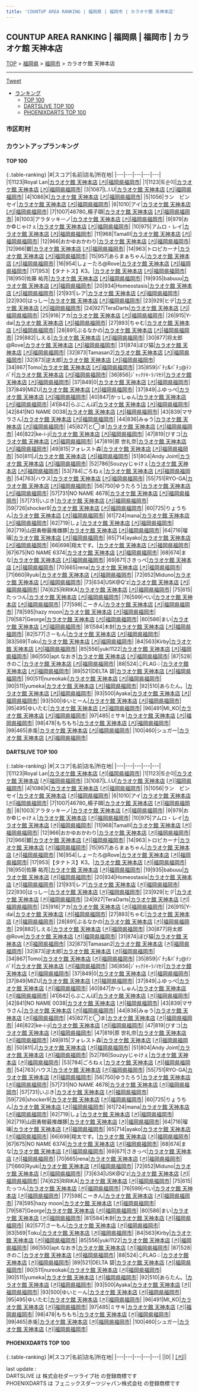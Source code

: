 ```yaml
---
title: 'COUNTUP AREA RANKING | 福岡県 | 福岡市 | カラオケ館 天神本店'
---
```

## COUNTUP AREA RANKING | 福岡県 | 福岡市 | カラオケ館 天神本店

[TOP](/darts/rank/) > [福岡県](/darts/rank/福岡県/) > [福岡市](/darts/rank/福岡県/福岡市/) > カラオケ館 天神本店

___

<a href="https://twitter.com/share?ref_src=twsrc%5Etfw" data-text="COUNTUP AREA RANKING | 福岡県福岡市カラオケ館 天神本店" class="twitter-share-button" data-hashtags="DARTSLIVE,PHOENIXDARTS,darts,ダーツ" data-show-count="false">Tweet</a>

* [ランキング](#カウントアップランキング)
    * [TOP 100](#top-100)
    * [DARTSLIVE TOP 100](#dartslive-top-100)
    * [PHOENIXDARTS TOP 100](#phoenixdarts-top-100)

### 市区町村

<ul>

</ul>

### カウントアップランキング

#### TOP 100



{:.table-ranking}
|#|スコア|名前|店名|所在地|
|---|---|---|---|---|
|1|1123|<span class="rank-name-dl">Royal Lan</span>|<a href="/darts/rank/shops/55da741efc9f103528032249b44395af.html">カラオケ館 天神本店</a> <a href="https://search.dartslive.com/jp/shop/55da741efc9f103528032249b44395af">[↗]</a>|<a href="/darts/rank/福岡県/福岡市">福岡県福岡市</a>|
|1|1123|<span class="rank-name-dl">토순이</span>|<a href="/darts/rank/shops/55da741efc9f103528032249b44395af.html">カラオケ館 天神本店</a> <a href="https://search.dartslive.com/jp/shop/55da741efc9f103528032249b44395af">[↗]</a>|<a href="/darts/rank/福岡県/福岡市">福岡県福岡市</a>|
|3|1087|<span class="rank-name-dl">L.I.U</span>|<a href="/darts/rank/shops/55da741efc9f103528032249b44395af.html">カラオケ館 天神本店</a> <a href="https://search.dartslive.com/jp/shop/55da741efc9f103528032249b44395af">[↗]</a>|<a href="/darts/rank/福岡県/福岡市">福岡県福岡市</a>|
|4|1086|<span class="rank-name-dl">K</span>|<a href="/darts/rank/shops/55da741efc9f103528032249b44395af.html">カラオケ館 天神本店</a> <a href="https://search.dartslive.com/jp/shop/55da741efc9f103528032249b44395af">[↗]</a>|<a href="/darts/rank/福岡県/福岡市">福岡県福岡市</a>|
|5|1056|<span class="rank-name-dl">ラン　ピンセイ</span>|<a href="/darts/rank/shops/55da741efc9f103528032249b44395af.html">カラオケ館 天神本店</a> <a href="https://search.dartslive.com/jp/shop/55da741efc9f103528032249b44395af">[↗]</a>|<a href="/darts/rank/福岡県/福岡市">福岡県福岡市</a>|
|6|1010|<span class="rank-name-dl">アイ</span>|<a href="/darts/rank/shops/55da741efc9f103528032249b44395af.html">カラオケ館 天神本店</a> <a href="https://search.dartslive.com/jp/shop/55da741efc9f103528032249b44395af">[↗]</a>|<a href="/darts/rank/福岡県/福岡市">福岡県福岡市</a>|
|7|1007|<span class="rank-name-dl">46780_楊子頤</span>|<a href="/darts/rank/shops/55da741efc9f103528032249b44395af.html">カラオケ館 天神本店</a> <a href="https://search.dartslive.com/jp/shop/55da741efc9f103528032249b44395af">[↗]</a>|<a href="/darts/rank/福岡県/福岡市">福岡県福岡市</a>|
|8|1003|<span class="rank-name-dl">アラタッキーノ</span>|<a href="/darts/rank/shops/55da741efc9f103528032249b44395af.html">カラオケ館 天神本店</a> <a href="https://search.dartslive.com/jp/shop/55da741efc9f103528032249b44395af">[↗]</a>|<a href="/darts/rank/福岡県/福岡市">福岡県福岡市</a>|
|9|979|<span class="rank-name-dl">おか©︎じゃけぇ</span>|<a href="/darts/rank/shops/55da741efc9f103528032249b44395af.html">カラオケ館 天神本店</a> <a href="https://search.dartslive.com/jp/shop/55da741efc9f103528032249b44395af">[↗]</a>|<a href="/darts/rank/福岡県/福岡市">福岡県福岡市</a>|
|10|975|<span class="rank-name-dl">アムロ・レイ</span>|<a href="/darts/rank/shops/55da741efc9f103528032249b44395af.html">カラオケ館 天神本店</a> <a href="https://search.dartslive.com/jp/shop/55da741efc9f103528032249b44395af">[↗]</a>|<a href="/darts/rank/福岡県/福岡市">福岡県福岡市</a>|
|11|968|<span class="rank-name-dl">TamaⅢ</span>|<a href="/darts/rank/shops/55da741efc9f103528032249b44395af.html">カラオケ館 天神本店</a> <a href="https://search.dartslive.com/jp/shop/55da741efc9f103528032249b44395af">[↗]</a>|<a href="/darts/rank/福岡県/福岡市">福岡県福岡市</a>|
|12|966|<span class="rank-name-dl">おかゆおかわり</span>|<a href="/darts/rank/shops/55da741efc9f103528032249b44395af.html">カラオケ館 天神本店</a> <a href="https://search.dartslive.com/jp/shop/55da741efc9f103528032249b44395af">[↗]</a>|<a href="/darts/rank/福岡県/福岡市">福岡県福岡市</a>|
|12|966|<span class="rank-name-dl">鋸</span>|<a href="/darts/rank/shops/55da741efc9f103528032249b44395af.html">カラオケ館 天神本店</a> <a href="https://search.dartslive.com/jp/shop/55da741efc9f103528032249b44395af">[↗]</a>|<a href="/darts/rank/福岡県/福岡市">福岡県福岡市</a>|
|14|963|<span class="rank-name-dl">トロピカーナ</span>|<a href="/darts/rank/shops/55da741efc9f103528032249b44395af.html">カラオケ館 天神本店</a> <a href="https://search.dartslive.com/jp/shop/55da741efc9f103528032249b44395af">[↗]</a>|<a href="/darts/rank/福岡県/福岡市">福岡県福岡市</a>|
|15|957|<span class="rank-name-dl">あらまぁちゃん</span>|<a href="/darts/rank/shops/55da741efc9f103528032249b44395af.html">カラオケ館 天神本店</a> <a href="https://search.dartslive.com/jp/shop/55da741efc9f103528032249b44395af">[↗]</a>|<a href="/darts/rank/福岡県/福岡市">福岡県福岡市</a>|
|16|954|<span class="rank-name-dl">しょーたろ@Rove</span>|<a href="/darts/rank/shops/55da741efc9f103528032249b44395af.html">カラオケ館 天神本店</a> <a href="https://search.dartslive.com/jp/shop/55da741efc9f103528032249b44395af">[↗]</a>|<a href="/darts/rank/福岡県/福岡市">福岡県福岡市</a>|
|17|953|<span class="rank-name-dl">【タナトス】K3。</span>|<a href="/darts/rank/shops/55da741efc9f103528032249b44395af.html">カラオケ館 天神本店</a> <a href="https://search.dartslive.com/jp/shop/55da741efc9f103528032249b44395af">[↗]</a>|<a href="/darts/rank/福岡県/福岡市">福岡県福岡市</a>|
|18|950|<span class="rank-name-dl">佐藤 祐亮</span>|<a href="/darts/rank/shops/55da741efc9f103528032249b44395af.html">カラオケ館 天神本店</a> <a href="https://search.dartslive.com/jp/shop/55da741efc9f103528032249b44395af">[↗]</a>|<a href="/darts/rank/福岡県/福岡市">福岡県福岡市</a>|
|19|935|<span class="rank-name-dl">babuuu</span>|<a href="/darts/rank/shops/55da741efc9f103528032249b44395af.html">カラオケ館 天神本店</a> <a href="https://search.dartslive.com/jp/shop/55da741efc9f103528032249b44395af">[↗]</a>|<a href="/darts/rank/福岡県/福岡市">福岡県福岡市</a>|
|20|934|<span class="rank-name-dl">Homeostasis</span>|<a href="/darts/rank/shops/55da741efc9f103528032249b44395af.html">カラオケ館 天神本店</a> <a href="https://search.dartslive.com/jp/shop/55da741efc9f103528032249b44395af">[↗]</a>|<a href="/darts/rank/福岡県/福岡市">福岡県福岡市</a>|
|21|931|<span class="rank-name-dl">レア</span>|<a href="/darts/rank/shops/55da741efc9f103528032249b44395af.html">カラオケ館 天神本店</a> <a href="https://search.dartslive.com/jp/shop/55da741efc9f103528032249b44395af">[↗]</a>|<a href="/darts/rank/福岡県/福岡市">福岡県福岡市</a>|
|22|930|<span class="rank-name-dl">はっしー</span>|<a href="/darts/rank/shops/55da741efc9f103528032249b44395af.html">カラオケ館 天神本店</a> <a href="https://search.dartslive.com/jp/shop/55da741efc9f103528032249b44395af">[↗]</a>|<a href="/darts/rank/福岡県/福岡市">福岡県福岡市</a>|
|23|929|<span class="rank-name-dl">ヒデ</span>|<a href="/darts/rank/shops/55da741efc9f103528032249b44395af.html">カラオケ館 天神本店</a> <a href="https://search.dartslive.com/jp/shop/55da741efc9f103528032249b44395af">[↗]</a>|<a href="/darts/rank/福岡県/福岡市">福岡県福岡市</a>|
|24|927|<span class="rank-name-dl">TeraDarts</span>|<a href="/darts/rank/shops/55da741efc9f103528032249b44395af.html">カラオケ館 天神本店</a> <a href="https://search.dartslive.com/jp/shop/55da741efc9f103528032249b44395af">[↗]</a>|<a href="/darts/rank/福岡県/福岡市">福岡県福岡市</a>|
|25|916|<span class="rank-name-dl">アカ</span>|<a href="/darts/rank/shops/55da741efc9f103528032249b44395af.html">カラオケ館 天神本店</a> <a href="https://search.dartslive.com/jp/shop/55da741efc9f103528032249b44395af">[↗]</a>|<a href="/darts/rank/福岡県/福岡市">福岡県福岡市</a>|
|26|915|<span class="rank-name-dl">Y-dai</span>|<a href="/darts/rank/shops/55da741efc9f103528032249b44395af.html">カラオケ館 天神本店</a> <a href="https://search.dartslive.com/jp/shop/55da741efc9f103528032249b44395af">[↗]</a>|<a href="/darts/rank/福岡県/福岡市">福岡県福岡市</a>|
|27|893|<span class="rank-name-dl">ちゃむ</span>|<a href="/darts/rank/shops/55da741efc9f103528032249b44395af.html">カラオケ館 天神本店</a> <a href="https://search.dartslive.com/jp/shop/55da741efc9f103528032249b44395af">[↗]</a>|<a href="/darts/rank/福岡県/福岡市">福岡県福岡市</a>|
|28|891|<span class="rank-name-dl">ぶるなかの</span>|<a href="/darts/rank/shops/55da741efc9f103528032249b44395af.html">カラオケ館 天神本店</a> <a href="https://search.dartslive.com/jp/shop/55da741efc9f103528032249b44395af">[↗]</a>|<a href="/darts/rank/福岡県/福岡市">福岡県福岡市</a>|
|29|882|<span class="rank-name-dl">しえる</span>|<a href="/darts/rank/shops/55da741efc9f103528032249b44395af.html">カラオケ館 天神本店</a> <a href="https://search.dartslive.com/jp/shop/55da741efc9f103528032249b44395af">[↗]</a>|<a href="/darts/rank/福岡県/福岡市">福岡県福岡市</a>|
|30|877|<span class="rank-name-dl">将太郎@Rove</span>|<a href="/darts/rank/shops/55da741efc9f103528032249b44395af.html">カラオケ館 天神本店</a> <a href="https://search.dartslive.com/jp/shop/55da741efc9f103528032249b44395af">[↗]</a>|<a href="/darts/rank/福岡県/福岡市">福岡県福岡市</a>|
|31|874|<span class="rank-name-dl">ぼび猫</span>|<a href="/darts/rank/shops/55da741efc9f103528032249b44395af.html">カラオケ館 天神本店</a> <a href="https://search.dartslive.com/jp/shop/55da741efc9f103528032249b44395af">[↗]</a>|<a href="/darts/rank/福岡県/福岡市">福岡県福岡市</a>|
|32|873|<span class="rank-name-dl">Tamasan2</span>|<a href="/darts/rank/shops/55da741efc9f103528032249b44395af.html">カラオケ館 天神本店</a> <a href="https://search.dartslive.com/jp/shop/55da741efc9f103528032249b44395af">[↗]</a>|<a href="/darts/rank/福岡県/福岡市">福岡県福岡市</a>|
|32|873|<span class="rank-name-dl">逆太郎</span>|<a href="/darts/rank/shops/55da741efc9f103528032249b44395af.html">カラオケ館 天神本店</a> <a href="https://search.dartslive.com/jp/shop/55da741efc9f103528032249b44395af">[↗]</a>|<a href="/darts/rank/福岡県/福岡市">福岡県福岡市</a>|
|34|867|<span class="rank-name-dl">Tomo</span>|<a href="/darts/rank/shops/55da741efc9f103528032249b44395af.html">カラオケ館 天神本店</a> <a href="https://search.dartslive.com/jp/shop/55da741efc9f103528032249b44395af">[↗]</a>|<a href="/darts/rank/福岡県/福岡市">福岡県福岡市</a>|
|35|859|<span class="rank-name-dl">ﾊﾟﾁｪ&amp;ﾊﾟﾁｭ@ﾃﾝﾊﾞﾁ</span>|<a href="/darts/rank/shops/55da741efc9f103528032249b44395af.html">カラオケ館 天神本店</a> <a href="https://search.dartslive.com/jp/shop/55da741efc9f103528032249b44395af">[↗]</a>|<a href="/darts/rank/福岡県/福岡市">福岡県福岡市</a>|
|36|856|<span class="rank-name-dl">ｼﾞｬｯｸﾃｷｰﾗﾉﾏｾﾃ</span>|<a href="/darts/rank/shops/55da741efc9f103528032249b44395af.html">カラオケ館 天神本店</a> <a href="https://search.dartslive.com/jp/shop/55da741efc9f103528032249b44395af">[↗]</a>|<a href="/darts/rank/福岡県/福岡市">福岡県福岡市</a>|
|37|849|<span class="rank-name-dl">0</span>|<a href="/darts/rank/shops/55da741efc9f103528032249b44395af.html">カラオケ館 天神本店</a> <a href="https://search.dartslive.com/jp/shop/55da741efc9f103528032249b44395af">[↗]</a>|<a href="/darts/rank/福岡県/福岡市">福岡県福岡市</a>|
|37|849|<span class="rank-name-dl">MIZU</span>|<a href="/darts/rank/shops/55da741efc9f103528032249b44395af.html">カラオケ館 天神本店</a> <a href="https://search.dartslive.com/jp/shop/55da741efc9f103528032249b44395af">[↗]</a>|<a href="/darts/rank/福岡県/福岡市">福岡県福岡市</a>|
|37|849|<span class="rank-name-dl">ふゆっぺ</span>|<a href="/darts/rank/shops/55da741efc9f103528032249b44395af.html">カラオケ館 天神本店</a> <a href="https://search.dartslive.com/jp/shop/55da741efc9f103528032249b44395af">[↗]</a>|<a href="/darts/rank/福岡県/福岡市">福岡県福岡市</a>|
|40|847|<span class="rank-name-dl">かっしゅん</span>|<a href="/darts/rank/shops/55da741efc9f103528032249b44395af.html">カラオケ館 天神本店</a> <a href="https://search.dartslive.com/jp/shop/55da741efc9f103528032249b44395af">[↗]</a>|<a href="/darts/rank/福岡県/福岡市">福岡県福岡市</a>|
|41|842|<span class="rank-name-dl">らぶこんぽ</span>|<a href="/darts/rank/shops/55da741efc9f103528032249b44395af.html">カラオケ館 天神本店</a> <a href="https://search.dartslive.com/jp/shop/55da741efc9f103528032249b44395af">[↗]</a>|<a href="/darts/rank/福岡県/福岡市">福岡県福岡市</a>|
|42|841|<span class="rank-name-dl">NO NAME 0038</span>|<a href="/darts/rank/shops/55da741efc9f103528032249b44395af.html">カラオケ館 天神本店</a> <a href="https://search.dartslive.com/jp/shop/55da741efc9f103528032249b44395af">[↗]</a>|<a href="/darts/rank/福岡県/福岡市">福岡県福岡市</a>|
|43|839|<span class="rank-name-dl">マサラさん</span>|<a href="/darts/rank/shops/55da741efc9f103528032249b44395af.html">カラオケ館 天神本店</a> <a href="https://search.dartslive.com/jp/shop/55da741efc9f103528032249b44395af">[↗]</a>|<a href="/darts/rank/福岡県/福岡市">福岡県福岡市</a>|
|44|836|<span class="rank-name-dl">みゅう</span>|<a href="/darts/rank/shops/55da741efc9f103528032249b44395af.html">カラオケ館 天神本店</a> <a href="https://search.dartslive.com/jp/shop/55da741efc9f103528032249b44395af">[↗]</a>|<a href="/darts/rank/福岡県/福岡市">福岡県福岡市</a>|
|45|827|<span class="rank-name-dl">と◯ま</span>|<a href="/darts/rank/shops/55da741efc9f103528032249b44395af.html">カラオケ館 天神本店</a> <a href="https://search.dartslive.com/jp/shop/55da741efc9f103528032249b44395af">[↗]</a>|<a href="/darts/rank/福岡県/福岡市">福岡県福岡市</a>|
|46|822|<span class="rank-name-dl">ke-i-ji</span>|<a href="/darts/rank/shops/55da741efc9f103528032249b44395af.html">カラオケ館 天神本店</a> <a href="https://search.dartslive.com/jp/shop/55da741efc9f103528032249b44395af">[↗]</a>|<a href="/darts/rank/福岡県/福岡市">福岡県福岡市</a>|
|47|819|<span class="rank-name-dl">びすコ</span>|<a href="/darts/rank/shops/55da741efc9f103528032249b44395af.html">カラオケ館 天神本店</a> <a href="https://search.dartslive.com/jp/shop/55da741efc9f103528032249b44395af">[↗]</a>|<a href="/darts/rank/福岡県/福岡市">福岡県福岡市</a>|
|47|819|<span class="rank-name-dl">原 世礼奈</span>|<a href="/darts/rank/shops/55da741efc9f103528032249b44395af.html">カラオケ館 天神本店</a> <a href="https://search.dartslive.com/jp/shop/55da741efc9f103528032249b44395af">[↗]</a>|<a href="/darts/rank/福岡県/福岡市">福岡県福岡市</a>|
|49|815|<span class="rank-name-dl">フォレスト森</span>|<a href="/darts/rank/shops/55da741efc9f103528032249b44395af.html">カラオケ館 天神本店</a> <a href="https://search.dartslive.com/jp/shop/55da741efc9f103528032249b44395af">[↗]</a>|<a href="/darts/rank/福岡県/福岡市">福岡県福岡市</a>|
|50|811|<span class="rank-name-dl">J</span>|<a href="/darts/rank/shops/55da741efc9f103528032249b44395af.html">カラオケ館 天神本店</a> <a href="https://search.dartslive.com/jp/shop/55da741efc9f103528032249b44395af">[↗]</a>|<a href="/darts/rank/福岡県/福岡市">福岡県福岡市</a>|
|51|804|<span class="rank-name-dl">Andy Joint</span>|<a href="/darts/rank/shops/55da741efc9f103528032249b44395af.html">カラオケ館 天神本店</a> <a href="https://search.dartslive.com/jp/shop/55da741efc9f103528032249b44395af">[↗]</a>|<a href="/darts/rank/福岡県/福岡市">福岡県福岡市</a>|
|52|786|<span class="rank-name-dl">Souzyyじゃけぇ</span>|<a href="/darts/rank/shops/55da741efc9f103528032249b44395af.html">カラオケ館 天神本店</a> <a href="https://search.dartslive.com/jp/shop/55da741efc9f103528032249b44395af">[↗]</a>|<a href="/darts/rank/福岡県/福岡市">福岡県福岡市</a>|
|53|784|<span class="rank-name-dl">ごろねぇ</span>|<a href="/darts/rank/shops/55da741efc9f103528032249b44395af.html">カラオケ館 天神本店</a> <a href="https://search.dartslive.com/jp/shop/55da741efc9f103528032249b44395af">[↗]</a>|<a href="/darts/rank/福岡県/福岡市">福岡県福岡市</a>|
|54|763|<span class="rank-name-dl">ハウス</span>|<a href="/darts/rank/shops/55da741efc9f103528032249b44395af.html">カラオケ館 天神本店</a> <a href="https://search.dartslive.com/jp/shop/55da741efc9f103528032249b44395af">[↗]</a>|<a href="/darts/rank/福岡県/福岡市">福岡県福岡市</a>|
|55|751|<span class="rank-name-dl">RYO-GA</span>|<a href="/darts/rank/shops/55da741efc9f103528032249b44395af.html">カラオケ館 天神本店</a> <a href="https://search.dartslive.com/jp/shop/55da741efc9f103528032249b44395af">[↗]</a>|<a href="/darts/rank/福岡県/福岡市">福岡県福岡市</a>|
|56|750|<span class="rank-name-dl">ゆうたろう</span>|<a href="/darts/rank/shops/55da741efc9f103528032249b44395af.html">カラオケ館 天神本店</a> <a href="https://search.dartslive.com/jp/shop/55da741efc9f103528032249b44395af">[↗]</a>|<a href="/darts/rank/福岡県/福岡市">福岡県福岡市</a>|
|57|731|<span class="rank-name-dl">NO NAME 4678</span>|<a href="/darts/rank/shops/55da741efc9f103528032249b44395af.html">カラオケ館 天神本店</a> <a href="https://search.dartslive.com/jp/shop/55da741efc9f103528032249b44395af">[↗]</a>|<a href="/darts/rank/福岡県/福岡市">福岡県福岡市</a>|
|57|731|<span class="rank-name-dl">いぶき</span>|<a href="/darts/rank/shops/55da741efc9f103528032249b44395af.html">カラオケ館 天神本店</a> <a href="https://search.dartslive.com/jp/shop/55da741efc9f103528032249b44395af">[↗]</a>|<a href="/darts/rank/福岡県/福岡市">福岡県福岡市</a>|
|59|726|<span class="rank-name-dl">shocker9</span>|<a href="/darts/rank/shops/55da741efc9f103528032249b44395af.html">カラオケ館 天神本店</a> <a href="https://search.dartslive.com/jp/shop/55da741efc9f103528032249b44395af">[↗]</a>|<a href="/darts/rank/福岡県/福岡市">福岡県福岡市</a>|
|60|725|<span class="rank-name-dl">りょうちん</span>|<a href="/darts/rank/shops/55da741efc9f103528032249b44395af.html">カラオケ館 天神本店</a> <a href="https://search.dartslive.com/jp/shop/55da741efc9f103528032249b44395af">[↗]</a>|<a href="/darts/rank/福岡県/福岡市">福岡県福岡市</a>|
|61|724|<span class="rank-name-dl">mana</span>|<a href="/darts/rank/shops/55da741efc9f103528032249b44395af.html">カラオケ館 天神本店</a> <a href="https://search.dartslive.com/jp/shop/55da741efc9f103528032249b44395af">[↗]</a>|<a href="/darts/rank/福岡県/福岡市">福岡県福岡市</a>|
|62|719|<span class="rank-name-dl">しょ</span>|<a href="/darts/rank/shops/55da741efc9f103528032249b44395af.html">カラオケ館 天神本店</a> <a href="https://search.dartslive.com/jp/shop/55da741efc9f103528032249b44395af">[↗]</a>|<a href="/darts/rank/福岡県/福岡市">福岡県福岡市</a>|
|62|719|<span class="rank-name-dl">山田勇樹最推雌豚</span>|<a href="/darts/rank/shops/55da741efc9f103528032249b44395af.html">カラオケ館 天神本店</a> <a href="https://search.dartslive.com/jp/shop/55da741efc9f103528032249b44395af">[↗]</a>|<a href="/darts/rank/福岡県/福岡市">福岡県福岡市</a>|
|64|716|<span class="rank-name-dl">瑠璃</span>|<a href="/darts/rank/shops/55da741efc9f103528032249b44395af.html">カラオケ館 天神本店</a> <a href="https://search.dartslive.com/jp/shop/55da741efc9f103528032249b44395af">[↗]</a>|<a href="/darts/rank/福岡県/福岡市">福岡県福岡市</a>|
|65|714|<span class="rank-name-dl">ayako</span>|<a href="/darts/rank/shops/55da741efc9f103528032249b44395af.html">カラオケ館 天神本店</a> <a href="https://search.dartslive.com/jp/shop/55da741efc9f103528032249b44395af">[↗]</a>|<a href="/darts/rank/福岡県/福岡市">福岡県福岡市</a>|
|66|698|<span class="rank-name-dl">翔太です。</span>|<a href="/darts/rank/shops/55da741efc9f103528032249b44395af.html">カラオケ館 天神本店</a> <a href="https://search.dartslive.com/jp/shop/55da741efc9f103528032249b44395af">[↗]</a>|<a href="/darts/rank/福岡県/福岡市">福岡県福岡市</a>|
|67|675|<span class="rank-name-dl">NO NAME 6374</span>|<a href="/darts/rank/shops/55da741efc9f103528032249b44395af.html">カラオケ館 天神本店</a> <a href="https://search.dartslive.com/jp/shop/55da741efc9f103528032249b44395af">[↗]</a>|<a href="/darts/rank/福岡県/福岡市">福岡県福岡市</a>|
|68|674|<span class="rank-name-dl">まな</span>|<a href="/darts/rank/shops/55da741efc9f103528032249b44395af.html">カラオケ館 天神本店</a> <a href="https://search.dartslive.com/jp/shop/55da741efc9f103528032249b44395af">[↗]</a>|<a href="/darts/rank/福岡県/福岡市">福岡県福岡市</a>|
|69|671|<span class="rank-name-dl">さきっぺ</span>|<a href="/darts/rank/shops/55da741efc9f103528032249b44395af.html">カラオケ館 天神本店</a> <a href="https://search.dartslive.com/jp/shop/55da741efc9f103528032249b44395af">[↗]</a>|<a href="/darts/rank/福岡県/福岡市">福岡県福岡市</a>|
|70|665|<span class="rank-name-dl">rena</span>|<a href="/darts/rank/shops/55da741efc9f103528032249b44395af.html">カラオケ館 天神本店</a> <a href="https://search.dartslive.com/jp/shop/55da741efc9f103528032249b44395af">[↗]</a>|<a href="/darts/rank/福岡県/福岡市">福岡県福岡市</a>|
|71|660|<span class="rank-name-dl">Ryuki</span>|<a href="/darts/rank/shops/55da741efc9f103528032249b44395af.html">カラオケ館 天神本店</a> <a href="https://search.dartslive.com/jp/shop/55da741efc9f103528032249b44395af">[↗]</a>|<a href="/darts/rank/福岡県/福岡市">福岡県福岡市</a>|
|72|652|<span class="rank-name-dl">Miduno</span>|<a href="/darts/rank/shops/55da741efc9f103528032249b44395af.html">カラオケ館 天神本店</a> <a href="https://search.dartslive.com/jp/shop/55da741efc9f103528032249b44395af">[↗]</a>|<a href="/darts/rank/福岡県/福岡市">福岡県福岡市</a>|
|73|634|<span class="rank-name-dl">USK@Q&#x27;z</span>|<a href="/darts/rank/shops/55da741efc9f103528032249b44395af.html">カラオケ館 天神本店</a> <a href="https://search.dartslive.com/jp/shop/55da741efc9f103528032249b44395af">[↗]</a>|<a href="/darts/rank/福岡県/福岡市">福岡県福岡市</a>|
|74|625|<span class="rank-name-dl">RIRIKA</span>|<a href="/darts/rank/shops/55da741efc9f103528032249b44395af.html">カラオケ館 天神本店</a> <a href="https://search.dartslive.com/jp/shop/55da741efc9f103528032249b44395af">[↗]</a>|<a href="/darts/rank/福岡県/福岡市">福岡県福岡市</a>|
|75|615|<span class="rank-name-dl">たっつん</span>|<a href="/darts/rank/shops/55da741efc9f103528032249b44395af.html">カラオケ館 天神本店</a> <a href="https://search.dartslive.com/jp/shop/55da741efc9f103528032249b44395af">[↗]</a>|<a href="/darts/rank/福岡県/福岡市">福岡県福岡市</a>|
|76|599|<span class="rank-name-dl">ぺい</span>|<a href="/darts/rank/shops/55da741efc9f103528032249b44395af.html">カラオケ館 天神本店</a> <a href="https://search.dartslive.com/jp/shop/55da741efc9f103528032249b44395af">[↗]</a>|<a href="/darts/rank/福岡県/福岡市">福岡県福岡市</a>|
|77|598|<span class="rank-name-dl">こーきん</span>|<a href="/darts/rank/shops/55da741efc9f103528032249b44395af.html">カラオケ館 天神本店</a> <a href="https://search.dartslive.com/jp/shop/55da741efc9f103528032249b44395af">[↗]</a>|<a href="/darts/rank/福岡県/福岡市">福岡県福岡市</a>|
|78|595|<span class="rank-name-dl">hazy moon</span>|<a href="/darts/rank/shops/55da741efc9f103528032249b44395af.html">カラオケ館 天神本店</a> <a href="https://search.dartslive.com/jp/shop/55da741efc9f103528032249b44395af">[↗]</a>|<a href="/darts/rank/福岡県/福岡市">福岡県福岡市</a>|
|79|587|<span class="rank-name-dl">George</span>|<a href="/darts/rank/shops/55da741efc9f103528032249b44395af.html">カラオケ館 天神本店</a> <a href="https://search.dartslive.com/jp/shop/55da741efc9f103528032249b44395af">[↗]</a>|<a href="/darts/rank/福岡県/福岡市">福岡県福岡市</a>|
|80|586|<span class="rank-name-dl">まい</span>|<a href="/darts/rank/shops/55da741efc9f103528032249b44395af.html">カラオケ館 天神本店</a> <a href="https://search.dartslive.com/jp/shop/55da741efc9f103528032249b44395af">[↗]</a>|<a href="/darts/rank/福岡県/福岡市">福岡県福岡市</a>|
|81|584|<span class="rank-name-dl">木尌</span>|<a href="/darts/rank/shops/55da741efc9f103528032249b44395af.html">カラオケ館 天神本店</a> <a href="https://search.dartslive.com/jp/shop/55da741efc9f103528032249b44395af">[↗]</a>|<a href="/darts/rank/福岡県/福岡市">福岡県福岡市</a>|
|82|577|<span class="rank-name-dl">さーもん</span>|<a href="/darts/rank/shops/55da741efc9f103528032249b44395af.html">カラオケ館 天神本店</a> <a href="https://search.dartslive.com/jp/shop/55da741efc9f103528032249b44395af">[↗]</a>|<a href="/darts/rank/福岡県/福岡市">福岡県福岡市</a>|
|83|569|<span class="rank-name-dl">Tαku</span>|<a href="/darts/rank/shops/55da741efc9f103528032249b44395af.html">カラオケ館 天神本店</a> <a href="https://search.dartslive.com/jp/shop/55da741efc9f103528032249b44395af">[↗]</a>|<a href="/darts/rank/福岡県/福岡市">福岡県福岡市</a>|
|84|563|<span class="rank-name-dl">Kirby</span>|<a href="/darts/rank/shops/55da741efc9f103528032249b44395af.html">カラオケ館 天神本店</a> <a href="https://search.dartslive.com/jp/shop/55da741efc9f103528032249b44395af">[↗]</a>|<a href="/darts/rank/福岡県/福岡市">福岡県福岡市</a>|
|85|556|<span class="rank-name-dl">yuki1122</span>|<a href="/darts/rank/shops/55da741efc9f103528032249b44395af.html">カラオケ館 天神本店</a> <a href="https://search.dartslive.com/jp/shop/55da741efc9f103528032249b44395af">[↗]</a>|<a href="/darts/rank/福岡県/福岡市">福岡県福岡市</a>|
|86|550|<span class="rank-name-dl">apt.なおき</span>|<a href="/darts/rank/shops/55da741efc9f103528032249b44395af.html">カラオケ館 天神本店</a> <a href="https://search.dartslive.com/jp/shop/55da741efc9f103528032249b44395af">[↗]</a>|<a href="/darts/rank/福岡県/福岡市">福岡県福岡市</a>|
|87|528|<span class="rank-name-dl">きのこ</span>|<a href="/darts/rank/shops/55da741efc9f103528032249b44395af.html">カラオケ館 天神本店</a> <a href="https://search.dartslive.com/jp/shop/55da741efc9f103528032249b44395af">[↗]</a>|<a href="/darts/rank/福岡県/福岡市">福岡県福岡市</a>|
|88|524|<span class="rank-name-dl">♤FLAG♤</span>|<a href="/darts/rank/shops/55da741efc9f103528032249b44395af.html">カラオケ館 天神本店</a> <a href="https://search.dartslive.com/jp/shop/55da741efc9f103528032249b44395af">[↗]</a>|<a href="/darts/rank/福岡県/福岡市">福岡県福岡市</a>|
|89|521|<span class="rank-name-dl">DELTA 碧</span>|<a href="/darts/rank/shops/55da741efc9f103528032249b44395af.html">カラオケ館 天神本店</a> <a href="https://search.dartslive.com/jp/shop/55da741efc9f103528032249b44395af">[↗]</a>|<a href="/darts/rank/福岡県/福岡市">福岡県福岡市</a>|
|90|511|<span class="rank-name-dl">nureokaki</span>|<a href="/darts/rank/shops/55da741efc9f103528032249b44395af.html">カラオケ館 天神本店</a> <a href="https://search.dartslive.com/jp/shop/55da741efc9f103528032249b44395af">[↗]</a>|<a href="/darts/rank/福岡県/福岡市">福岡県福岡市</a>|
|90|511|<span class="rank-name-dl">yumeka</span>|<a href="/darts/rank/shops/55da741efc9f103528032249b44395af.html">カラオケ館 天神本店</a> <a href="https://search.dartslive.com/jp/shop/55da741efc9f103528032249b44395af">[↗]</a>|<a href="/darts/rank/福岡県/福岡市">福岡県福岡市</a>|
|92|510|<span class="rank-name-dl">あらたん。</span>|<a href="/darts/rank/shops/55da741efc9f103528032249b44395af.html">カラオケ館 天神本店</a> <a href="https://search.dartslive.com/jp/shop/55da741efc9f103528032249b44395af">[↗]</a>|<a href="/darts/rank/福岡県/福岡市">福岡県福岡市</a>|
|93|500|<span class="rank-name-dl">Ayaka</span>|<a href="/darts/rank/shops/55da741efc9f103528032249b44395af.html">カラオケ館 天神本店</a> <a href="https://search.dartslive.com/jp/shop/55da741efc9f103528032249b44395af">[↗]</a>|<a href="/darts/rank/福岡県/福岡市">福岡県福岡市</a>|
|93|500|<span class="rank-name-dl">ゆいとーん</span>|<a href="/darts/rank/shops/55da741efc9f103528032249b44395af.html">カラオケ館 天神本店</a> <a href="https://search.dartslive.com/jp/shop/55da741efc9f103528032249b44395af">[↗]</a>|<a href="/darts/rank/福岡県/福岡市">福岡県福岡市</a>|
|95|495|<span class="rank-name-dl">ゆいたむ</span>|<a href="/darts/rank/shops/55da741efc9f103528032249b44395af.html">カラオケ館 天神本店</a> <a href="https://search.dartslive.com/jp/shop/55da741efc9f103528032249b44395af">[↗]</a>|<a href="/darts/rank/福岡県/福岡市">福岡県福岡市</a>|
|96|491|<span class="rank-name-dl">MI_KO</span>|<a href="/darts/rank/shops/55da741efc9f103528032249b44395af.html">カラオケ館 天神本店</a> <a href="https://search.dartslive.com/jp/shop/55da741efc9f103528032249b44395af">[↗]</a>|<a href="/darts/rank/福岡県/福岡市">福岡県福岡市</a>|
|97|485|<span class="rank-name-dl">ミサキ</span>|<a href="/darts/rank/shops/55da741efc9f103528032249b44395af.html">カラオケ館 天神本店</a> <a href="https://search.dartslive.com/jp/shop/55da741efc9f103528032249b44395af">[↗]</a>|<a href="/darts/rank/福岡県/福岡市">福岡県福岡市</a>|
|98|478|<span class="rank-name-dl">もちもち</span>|<a href="/darts/rank/shops/55da741efc9f103528032249b44395af.html">カラオケ館 天神本店</a> <a href="https://search.dartslive.com/jp/shop/55da741efc9f103528032249b44395af">[↗]</a>|<a href="/darts/rank/福岡県/福岡市">福岡県福岡市</a>|
|99|465|<span class="rank-name-dl">赤兎</span>|<a href="/darts/rank/shops/55da741efc9f103528032249b44395af.html">カラオケ館 天神本店</a> <a href="https://search.dartslive.com/jp/shop/55da741efc9f103528032249b44395af">[↗]</a>|<a href="/darts/rank/福岡県/福岡市">福岡県福岡市</a>|
|100|460|<span class="rank-name-dl">シュガー</span>|<a href="/darts/rank/shops/55da741efc9f103528032249b44395af.html">カラオケ館 天神本店</a> <a href="https://search.dartslive.com/jp/shop/55da741efc9f103528032249b44395af">[↗]</a>|<a href="/darts/rank/福岡県/福岡市">福岡県福岡市</a>|


#### DARTSLIVE TOP 100



{:.table-ranking}
|#|スコア|名前|店名|所在地|
|---|---|---|---|---|
|1|1123|<span class="rank-name-dl">Royal Lan</span>|<a href="/darts/rank/shops/55da741efc9f103528032249b44395af.html">カラオケ館 天神本店</a> <a href="https://search.dartslive.com/jp/shop/55da741efc9f103528032249b44395af">[↗]</a>|<a href="/darts/rank/福岡県/福岡市">福岡県福岡市</a>|
|1|1123|<span class="rank-name-dl">토순이</span>|<a href="/darts/rank/shops/55da741efc9f103528032249b44395af.html">カラオケ館 天神本店</a> <a href="https://search.dartslive.com/jp/shop/55da741efc9f103528032249b44395af">[↗]</a>|<a href="/darts/rank/福岡県/福岡市">福岡県福岡市</a>|
|3|1087|<span class="rank-name-dl">L.I.U</span>|<a href="/darts/rank/shops/55da741efc9f103528032249b44395af.html">カラオケ館 天神本店</a> <a href="https://search.dartslive.com/jp/shop/55da741efc9f103528032249b44395af">[↗]</a>|<a href="/darts/rank/福岡県/福岡市">福岡県福岡市</a>|
|4|1086|<span class="rank-name-dl">K</span>|<a href="/darts/rank/shops/55da741efc9f103528032249b44395af.html">カラオケ館 天神本店</a> <a href="https://search.dartslive.com/jp/shop/55da741efc9f103528032249b44395af">[↗]</a>|<a href="/darts/rank/福岡県/福岡市">福岡県福岡市</a>|
|5|1056|<span class="rank-name-dl">ラン　ピンセイ</span>|<a href="/darts/rank/shops/55da741efc9f103528032249b44395af.html">カラオケ館 天神本店</a> <a href="https://search.dartslive.com/jp/shop/55da741efc9f103528032249b44395af">[↗]</a>|<a href="/darts/rank/福岡県/福岡市">福岡県福岡市</a>|
|6|1010|<span class="rank-name-dl">アイ</span>|<a href="/darts/rank/shops/55da741efc9f103528032249b44395af.html">カラオケ館 天神本店</a> <a href="https://search.dartslive.com/jp/shop/55da741efc9f103528032249b44395af">[↗]</a>|<a href="/darts/rank/福岡県/福岡市">福岡県福岡市</a>|
|7|1007|<span class="rank-name-dl">46780_楊子頤</span>|<a href="/darts/rank/shops/55da741efc9f103528032249b44395af.html">カラオケ館 天神本店</a> <a href="https://search.dartslive.com/jp/shop/55da741efc9f103528032249b44395af">[↗]</a>|<a href="/darts/rank/福岡県/福岡市">福岡県福岡市</a>|
|8|1003|<span class="rank-name-dl">アラタッキーノ</span>|<a href="/darts/rank/shops/55da741efc9f103528032249b44395af.html">カラオケ館 天神本店</a> <a href="https://search.dartslive.com/jp/shop/55da741efc9f103528032249b44395af">[↗]</a>|<a href="/darts/rank/福岡県/福岡市">福岡県福岡市</a>|
|9|979|<span class="rank-name-dl">おか©︎じゃけぇ</span>|<a href="/darts/rank/shops/55da741efc9f103528032249b44395af.html">カラオケ館 天神本店</a> <a href="https://search.dartslive.com/jp/shop/55da741efc9f103528032249b44395af">[↗]</a>|<a href="/darts/rank/福岡県/福岡市">福岡県福岡市</a>|
|10|975|<span class="rank-name-dl">アムロ・レイ</span>|<a href="/darts/rank/shops/55da741efc9f103528032249b44395af.html">カラオケ館 天神本店</a> <a href="https://search.dartslive.com/jp/shop/55da741efc9f103528032249b44395af">[↗]</a>|<a href="/darts/rank/福岡県/福岡市">福岡県福岡市</a>|
|11|968|<span class="rank-name-dl">TamaⅢ</span>|<a href="/darts/rank/shops/55da741efc9f103528032249b44395af.html">カラオケ館 天神本店</a> <a href="https://search.dartslive.com/jp/shop/55da741efc9f103528032249b44395af">[↗]</a>|<a href="/darts/rank/福岡県/福岡市">福岡県福岡市</a>|
|12|966|<span class="rank-name-dl">おかゆおかわり</span>|<a href="/darts/rank/shops/55da741efc9f103528032249b44395af.html">カラオケ館 天神本店</a> <a href="https://search.dartslive.com/jp/shop/55da741efc9f103528032249b44395af">[↗]</a>|<a href="/darts/rank/福岡県/福岡市">福岡県福岡市</a>|
|12|966|<span class="rank-name-dl">鋸</span>|<a href="/darts/rank/shops/55da741efc9f103528032249b44395af.html">カラオケ館 天神本店</a> <a href="https://search.dartslive.com/jp/shop/55da741efc9f103528032249b44395af">[↗]</a>|<a href="/darts/rank/福岡県/福岡市">福岡県福岡市</a>|
|14|963|<span class="rank-name-dl">トロピカーナ</span>|<a href="/darts/rank/shops/55da741efc9f103528032249b44395af.html">カラオケ館 天神本店</a> <a href="https://search.dartslive.com/jp/shop/55da741efc9f103528032249b44395af">[↗]</a>|<a href="/darts/rank/福岡県/福岡市">福岡県福岡市</a>|
|15|957|<span class="rank-name-dl">あらまぁちゃん</span>|<a href="/darts/rank/shops/55da741efc9f103528032249b44395af.html">カラオケ館 天神本店</a> <a href="https://search.dartslive.com/jp/shop/55da741efc9f103528032249b44395af">[↗]</a>|<a href="/darts/rank/福岡県/福岡市">福岡県福岡市</a>|
|16|954|<span class="rank-name-dl">しょーたろ@Rove</span>|<a href="/darts/rank/shops/55da741efc9f103528032249b44395af.html">カラオケ館 天神本店</a> <a href="https://search.dartslive.com/jp/shop/55da741efc9f103528032249b44395af">[↗]</a>|<a href="/darts/rank/福岡県/福岡市">福岡県福岡市</a>|
|17|953|<span class="rank-name-dl">【タナトス】K3。</span>|<a href="/darts/rank/shops/55da741efc9f103528032249b44395af.html">カラオケ館 天神本店</a> <a href="https://search.dartslive.com/jp/shop/55da741efc9f103528032249b44395af">[↗]</a>|<a href="/darts/rank/福岡県/福岡市">福岡県福岡市</a>|
|18|950|<span class="rank-name-dl">佐藤 祐亮</span>|<a href="/darts/rank/shops/55da741efc9f103528032249b44395af.html">カラオケ館 天神本店</a> <a href="https://search.dartslive.com/jp/shop/55da741efc9f103528032249b44395af">[↗]</a>|<a href="/darts/rank/福岡県/福岡市">福岡県福岡市</a>|
|19|935|<span class="rank-name-dl">babuuu</span>|<a href="/darts/rank/shops/55da741efc9f103528032249b44395af.html">カラオケ館 天神本店</a> <a href="https://search.dartslive.com/jp/shop/55da741efc9f103528032249b44395af">[↗]</a>|<a href="/darts/rank/福岡県/福岡市">福岡県福岡市</a>|
|20|934|<span class="rank-name-dl">Homeostasis</span>|<a href="/darts/rank/shops/55da741efc9f103528032249b44395af.html">カラオケ館 天神本店</a> <a href="https://search.dartslive.com/jp/shop/55da741efc9f103528032249b44395af">[↗]</a>|<a href="/darts/rank/福岡県/福岡市">福岡県福岡市</a>|
|21|931|<span class="rank-name-dl">レア</span>|<a href="/darts/rank/shops/55da741efc9f103528032249b44395af.html">カラオケ館 天神本店</a> <a href="https://search.dartslive.com/jp/shop/55da741efc9f103528032249b44395af">[↗]</a>|<a href="/darts/rank/福岡県/福岡市">福岡県福岡市</a>|
|22|930|<span class="rank-name-dl">はっしー</span>|<a href="/darts/rank/shops/55da741efc9f103528032249b44395af.html">カラオケ館 天神本店</a> <a href="https://search.dartslive.com/jp/shop/55da741efc9f103528032249b44395af">[↗]</a>|<a href="/darts/rank/福岡県/福岡市">福岡県福岡市</a>|
|23|929|<span class="rank-name-dl">ヒデ</span>|<a href="/darts/rank/shops/55da741efc9f103528032249b44395af.html">カラオケ館 天神本店</a> <a href="https://search.dartslive.com/jp/shop/55da741efc9f103528032249b44395af">[↗]</a>|<a href="/darts/rank/福岡県/福岡市">福岡県福岡市</a>|
|24|927|<span class="rank-name-dl">TeraDarts</span>|<a href="/darts/rank/shops/55da741efc9f103528032249b44395af.html">カラオケ館 天神本店</a> <a href="https://search.dartslive.com/jp/shop/55da741efc9f103528032249b44395af">[↗]</a>|<a href="/darts/rank/福岡県/福岡市">福岡県福岡市</a>|
|25|916|<span class="rank-name-dl">アカ</span>|<a href="/darts/rank/shops/55da741efc9f103528032249b44395af.html">カラオケ館 天神本店</a> <a href="https://search.dartslive.com/jp/shop/55da741efc9f103528032249b44395af">[↗]</a>|<a href="/darts/rank/福岡県/福岡市">福岡県福岡市</a>|
|26|915|<span class="rank-name-dl">Y-dai</span>|<a href="/darts/rank/shops/55da741efc9f103528032249b44395af.html">カラオケ館 天神本店</a> <a href="https://search.dartslive.com/jp/shop/55da741efc9f103528032249b44395af">[↗]</a>|<a href="/darts/rank/福岡県/福岡市">福岡県福岡市</a>|
|27|893|<span class="rank-name-dl">ちゃむ</span>|<a href="/darts/rank/shops/55da741efc9f103528032249b44395af.html">カラオケ館 天神本店</a> <a href="https://search.dartslive.com/jp/shop/55da741efc9f103528032249b44395af">[↗]</a>|<a href="/darts/rank/福岡県/福岡市">福岡県福岡市</a>|
|28|891|<span class="rank-name-dl">ぶるなかの</span>|<a href="/darts/rank/shops/55da741efc9f103528032249b44395af.html">カラオケ館 天神本店</a> <a href="https://search.dartslive.com/jp/shop/55da741efc9f103528032249b44395af">[↗]</a>|<a href="/darts/rank/福岡県/福岡市">福岡県福岡市</a>|
|29|882|<span class="rank-name-dl">しえる</span>|<a href="/darts/rank/shops/55da741efc9f103528032249b44395af.html">カラオケ館 天神本店</a> <a href="https://search.dartslive.com/jp/shop/55da741efc9f103528032249b44395af">[↗]</a>|<a href="/darts/rank/福岡県/福岡市">福岡県福岡市</a>|
|30|877|<span class="rank-name-dl">将太郎@Rove</span>|<a href="/darts/rank/shops/55da741efc9f103528032249b44395af.html">カラオケ館 天神本店</a> <a href="https://search.dartslive.com/jp/shop/55da741efc9f103528032249b44395af">[↗]</a>|<a href="/darts/rank/福岡県/福岡市">福岡県福岡市</a>|
|31|874|<span class="rank-name-dl">ぼび猫</span>|<a href="/darts/rank/shops/55da741efc9f103528032249b44395af.html">カラオケ館 天神本店</a> <a href="https://search.dartslive.com/jp/shop/55da741efc9f103528032249b44395af">[↗]</a>|<a href="/darts/rank/福岡県/福岡市">福岡県福岡市</a>|
|32|873|<span class="rank-name-dl">Tamasan2</span>|<a href="/darts/rank/shops/55da741efc9f103528032249b44395af.html">カラオケ館 天神本店</a> <a href="https://search.dartslive.com/jp/shop/55da741efc9f103528032249b44395af">[↗]</a>|<a href="/darts/rank/福岡県/福岡市">福岡県福岡市</a>|
|32|873|<span class="rank-name-dl">逆太郎</span>|<a href="/darts/rank/shops/55da741efc9f103528032249b44395af.html">カラオケ館 天神本店</a> <a href="https://search.dartslive.com/jp/shop/55da741efc9f103528032249b44395af">[↗]</a>|<a href="/darts/rank/福岡県/福岡市">福岡県福岡市</a>|
|34|867|<span class="rank-name-dl">Tomo</span>|<a href="/darts/rank/shops/55da741efc9f103528032249b44395af.html">カラオケ館 天神本店</a> <a href="https://search.dartslive.com/jp/shop/55da741efc9f103528032249b44395af">[↗]</a>|<a href="/darts/rank/福岡県/福岡市">福岡県福岡市</a>|
|35|859|<span class="rank-name-dl">ﾊﾟﾁｪ&amp;ﾊﾟﾁｭ@ﾃﾝﾊﾞﾁ</span>|<a href="/darts/rank/shops/55da741efc9f103528032249b44395af.html">カラオケ館 天神本店</a> <a href="https://search.dartslive.com/jp/shop/55da741efc9f103528032249b44395af">[↗]</a>|<a href="/darts/rank/福岡県/福岡市">福岡県福岡市</a>|
|36|856|<span class="rank-name-dl">ｼﾞｬｯｸﾃｷｰﾗﾉﾏｾﾃ</span>|<a href="/darts/rank/shops/55da741efc9f103528032249b44395af.html">カラオケ館 天神本店</a> <a href="https://search.dartslive.com/jp/shop/55da741efc9f103528032249b44395af">[↗]</a>|<a href="/darts/rank/福岡県/福岡市">福岡県福岡市</a>|
|37|849|<span class="rank-name-dl">0</span>|<a href="/darts/rank/shops/55da741efc9f103528032249b44395af.html">カラオケ館 天神本店</a> <a href="https://search.dartslive.com/jp/shop/55da741efc9f103528032249b44395af">[↗]</a>|<a href="/darts/rank/福岡県/福岡市">福岡県福岡市</a>|
|37|849|<span class="rank-name-dl">MIZU</span>|<a href="/darts/rank/shops/55da741efc9f103528032249b44395af.html">カラオケ館 天神本店</a> <a href="https://search.dartslive.com/jp/shop/55da741efc9f103528032249b44395af">[↗]</a>|<a href="/darts/rank/福岡県/福岡市">福岡県福岡市</a>|
|37|849|<span class="rank-name-dl">ふゆっぺ</span>|<a href="/darts/rank/shops/55da741efc9f103528032249b44395af.html">カラオケ館 天神本店</a> <a href="https://search.dartslive.com/jp/shop/55da741efc9f103528032249b44395af">[↗]</a>|<a href="/darts/rank/福岡県/福岡市">福岡県福岡市</a>|
|40|847|<span class="rank-name-dl">かっしゅん</span>|<a href="/darts/rank/shops/55da741efc9f103528032249b44395af.html">カラオケ館 天神本店</a> <a href="https://search.dartslive.com/jp/shop/55da741efc9f103528032249b44395af">[↗]</a>|<a href="/darts/rank/福岡県/福岡市">福岡県福岡市</a>|
|41|842|<span class="rank-name-dl">らぶこんぽ</span>|<a href="/darts/rank/shops/55da741efc9f103528032249b44395af.html">カラオケ館 天神本店</a> <a href="https://search.dartslive.com/jp/shop/55da741efc9f103528032249b44395af">[↗]</a>|<a href="/darts/rank/福岡県/福岡市">福岡県福岡市</a>|
|42|841|<span class="rank-name-dl">NO NAME 0038</span>|<a href="/darts/rank/shops/55da741efc9f103528032249b44395af.html">カラオケ館 天神本店</a> <a href="https://search.dartslive.com/jp/shop/55da741efc9f103528032249b44395af">[↗]</a>|<a href="/darts/rank/福岡県/福岡市">福岡県福岡市</a>|
|43|839|<span class="rank-name-dl">マサラさん</span>|<a href="/darts/rank/shops/55da741efc9f103528032249b44395af.html">カラオケ館 天神本店</a> <a href="https://search.dartslive.com/jp/shop/55da741efc9f103528032249b44395af">[↗]</a>|<a href="/darts/rank/福岡県/福岡市">福岡県福岡市</a>|
|44|836|<span class="rank-name-dl">みゅう</span>|<a href="/darts/rank/shops/55da741efc9f103528032249b44395af.html">カラオケ館 天神本店</a> <a href="https://search.dartslive.com/jp/shop/55da741efc9f103528032249b44395af">[↗]</a>|<a href="/darts/rank/福岡県/福岡市">福岡県福岡市</a>|
|45|827|<span class="rank-name-dl">と◯ま</span>|<a href="/darts/rank/shops/55da741efc9f103528032249b44395af.html">カラオケ館 天神本店</a> <a href="https://search.dartslive.com/jp/shop/55da741efc9f103528032249b44395af">[↗]</a>|<a href="/darts/rank/福岡県/福岡市">福岡県福岡市</a>|
|46|822|<span class="rank-name-dl">ke-i-ji</span>|<a href="/darts/rank/shops/55da741efc9f103528032249b44395af.html">カラオケ館 天神本店</a> <a href="https://search.dartslive.com/jp/shop/55da741efc9f103528032249b44395af">[↗]</a>|<a href="/darts/rank/福岡県/福岡市">福岡県福岡市</a>|
|47|819|<span class="rank-name-dl">びすコ</span>|<a href="/darts/rank/shops/55da741efc9f103528032249b44395af.html">カラオケ館 天神本店</a> <a href="https://search.dartslive.com/jp/shop/55da741efc9f103528032249b44395af">[↗]</a>|<a href="/darts/rank/福岡県/福岡市">福岡県福岡市</a>|
|47|819|<span class="rank-name-dl">原 世礼奈</span>|<a href="/darts/rank/shops/55da741efc9f103528032249b44395af.html">カラオケ館 天神本店</a> <a href="https://search.dartslive.com/jp/shop/55da741efc9f103528032249b44395af">[↗]</a>|<a href="/darts/rank/福岡県/福岡市">福岡県福岡市</a>|
|49|815|<span class="rank-name-dl">フォレスト森</span>|<a href="/darts/rank/shops/55da741efc9f103528032249b44395af.html">カラオケ館 天神本店</a> <a href="https://search.dartslive.com/jp/shop/55da741efc9f103528032249b44395af">[↗]</a>|<a href="/darts/rank/福岡県/福岡市">福岡県福岡市</a>|
|50|811|<span class="rank-name-dl">J</span>|<a href="/darts/rank/shops/55da741efc9f103528032249b44395af.html">カラオケ館 天神本店</a> <a href="https://search.dartslive.com/jp/shop/55da741efc9f103528032249b44395af">[↗]</a>|<a href="/darts/rank/福岡県/福岡市">福岡県福岡市</a>|
|51|804|<span class="rank-name-dl">Andy Joint</span>|<a href="/darts/rank/shops/55da741efc9f103528032249b44395af.html">カラオケ館 天神本店</a> <a href="https://search.dartslive.com/jp/shop/55da741efc9f103528032249b44395af">[↗]</a>|<a href="/darts/rank/福岡県/福岡市">福岡県福岡市</a>|
|52|786|<span class="rank-name-dl">Souzyyじゃけぇ</span>|<a href="/darts/rank/shops/55da741efc9f103528032249b44395af.html">カラオケ館 天神本店</a> <a href="https://search.dartslive.com/jp/shop/55da741efc9f103528032249b44395af">[↗]</a>|<a href="/darts/rank/福岡県/福岡市">福岡県福岡市</a>|
|53|784|<span class="rank-name-dl">ごろねぇ</span>|<a href="/darts/rank/shops/55da741efc9f103528032249b44395af.html">カラオケ館 天神本店</a> <a href="https://search.dartslive.com/jp/shop/55da741efc9f103528032249b44395af">[↗]</a>|<a href="/darts/rank/福岡県/福岡市">福岡県福岡市</a>|
|54|763|<span class="rank-name-dl">ハウス</span>|<a href="/darts/rank/shops/55da741efc9f103528032249b44395af.html">カラオケ館 天神本店</a> <a href="https://search.dartslive.com/jp/shop/55da741efc9f103528032249b44395af">[↗]</a>|<a href="/darts/rank/福岡県/福岡市">福岡県福岡市</a>|
|55|751|<span class="rank-name-dl">RYO-GA</span>|<a href="/darts/rank/shops/55da741efc9f103528032249b44395af.html">カラオケ館 天神本店</a> <a href="https://search.dartslive.com/jp/shop/55da741efc9f103528032249b44395af">[↗]</a>|<a href="/darts/rank/福岡県/福岡市">福岡県福岡市</a>|
|56|750|<span class="rank-name-dl">ゆうたろう</span>|<a href="/darts/rank/shops/55da741efc9f103528032249b44395af.html">カラオケ館 天神本店</a> <a href="https://search.dartslive.com/jp/shop/55da741efc9f103528032249b44395af">[↗]</a>|<a href="/darts/rank/福岡県/福岡市">福岡県福岡市</a>|
|57|731|<span class="rank-name-dl">NO NAME 4678</span>|<a href="/darts/rank/shops/55da741efc9f103528032249b44395af.html">カラオケ館 天神本店</a> <a href="https://search.dartslive.com/jp/shop/55da741efc9f103528032249b44395af">[↗]</a>|<a href="/darts/rank/福岡県/福岡市">福岡県福岡市</a>|
|57|731|<span class="rank-name-dl">いぶき</span>|<a href="/darts/rank/shops/55da741efc9f103528032249b44395af.html">カラオケ館 天神本店</a> <a href="https://search.dartslive.com/jp/shop/55da741efc9f103528032249b44395af">[↗]</a>|<a href="/darts/rank/福岡県/福岡市">福岡県福岡市</a>|
|59|726|<span class="rank-name-dl">shocker9</span>|<a href="/darts/rank/shops/55da741efc9f103528032249b44395af.html">カラオケ館 天神本店</a> <a href="https://search.dartslive.com/jp/shop/55da741efc9f103528032249b44395af">[↗]</a>|<a href="/darts/rank/福岡県/福岡市">福岡県福岡市</a>|
|60|725|<span class="rank-name-dl">りょうちん</span>|<a href="/darts/rank/shops/55da741efc9f103528032249b44395af.html">カラオケ館 天神本店</a> <a href="https://search.dartslive.com/jp/shop/55da741efc9f103528032249b44395af">[↗]</a>|<a href="/darts/rank/福岡県/福岡市">福岡県福岡市</a>|
|61|724|<span class="rank-name-dl">mana</span>|<a href="/darts/rank/shops/55da741efc9f103528032249b44395af.html">カラオケ館 天神本店</a> <a href="https://search.dartslive.com/jp/shop/55da741efc9f103528032249b44395af">[↗]</a>|<a href="/darts/rank/福岡県/福岡市">福岡県福岡市</a>|
|62|719|<span class="rank-name-dl">しょ</span>|<a href="/darts/rank/shops/55da741efc9f103528032249b44395af.html">カラオケ館 天神本店</a> <a href="https://search.dartslive.com/jp/shop/55da741efc9f103528032249b44395af">[↗]</a>|<a href="/darts/rank/福岡県/福岡市">福岡県福岡市</a>|
|62|719|<span class="rank-name-dl">山田勇樹最推雌豚</span>|<a href="/darts/rank/shops/55da741efc9f103528032249b44395af.html">カラオケ館 天神本店</a> <a href="https://search.dartslive.com/jp/shop/55da741efc9f103528032249b44395af">[↗]</a>|<a href="/darts/rank/福岡県/福岡市">福岡県福岡市</a>|
|64|716|<span class="rank-name-dl">瑠璃</span>|<a href="/darts/rank/shops/55da741efc9f103528032249b44395af.html">カラオケ館 天神本店</a> <a href="https://search.dartslive.com/jp/shop/55da741efc9f103528032249b44395af">[↗]</a>|<a href="/darts/rank/福岡県/福岡市">福岡県福岡市</a>|
|65|714|<span class="rank-name-dl">ayako</span>|<a href="/darts/rank/shops/55da741efc9f103528032249b44395af.html">カラオケ館 天神本店</a> <a href="https://search.dartslive.com/jp/shop/55da741efc9f103528032249b44395af">[↗]</a>|<a href="/darts/rank/福岡県/福岡市">福岡県福岡市</a>|
|66|698|<span class="rank-name-dl">翔太です。</span>|<a href="/darts/rank/shops/55da741efc9f103528032249b44395af.html">カラオケ館 天神本店</a> <a href="https://search.dartslive.com/jp/shop/55da741efc9f103528032249b44395af">[↗]</a>|<a href="/darts/rank/福岡県/福岡市">福岡県福岡市</a>|
|67|675|<span class="rank-name-dl">NO NAME 6374</span>|<a href="/darts/rank/shops/55da741efc9f103528032249b44395af.html">カラオケ館 天神本店</a> <a href="https://search.dartslive.com/jp/shop/55da741efc9f103528032249b44395af">[↗]</a>|<a href="/darts/rank/福岡県/福岡市">福岡県福岡市</a>|
|68|674|<span class="rank-name-dl">まな</span>|<a href="/darts/rank/shops/55da741efc9f103528032249b44395af.html">カラオケ館 天神本店</a> <a href="https://search.dartslive.com/jp/shop/55da741efc9f103528032249b44395af">[↗]</a>|<a href="/darts/rank/福岡県/福岡市">福岡県福岡市</a>|
|69|671|<span class="rank-name-dl">さきっぺ</span>|<a href="/darts/rank/shops/55da741efc9f103528032249b44395af.html">カラオケ館 天神本店</a> <a href="https://search.dartslive.com/jp/shop/55da741efc9f103528032249b44395af">[↗]</a>|<a href="/darts/rank/福岡県/福岡市">福岡県福岡市</a>|
|70|665|<span class="rank-name-dl">rena</span>|<a href="/darts/rank/shops/55da741efc9f103528032249b44395af.html">カラオケ館 天神本店</a> <a href="https://search.dartslive.com/jp/shop/55da741efc9f103528032249b44395af">[↗]</a>|<a href="/darts/rank/福岡県/福岡市">福岡県福岡市</a>|
|71|660|<span class="rank-name-dl">Ryuki</span>|<a href="/darts/rank/shops/55da741efc9f103528032249b44395af.html">カラオケ館 天神本店</a> <a href="https://search.dartslive.com/jp/shop/55da741efc9f103528032249b44395af">[↗]</a>|<a href="/darts/rank/福岡県/福岡市">福岡県福岡市</a>|
|72|652|<span class="rank-name-dl">Miduno</span>|<a href="/darts/rank/shops/55da741efc9f103528032249b44395af.html">カラオケ館 天神本店</a> <a href="https://search.dartslive.com/jp/shop/55da741efc9f103528032249b44395af">[↗]</a>|<a href="/darts/rank/福岡県/福岡市">福岡県福岡市</a>|
|73|634|<span class="rank-name-dl">USK@Q&#x27;z</span>|<a href="/darts/rank/shops/55da741efc9f103528032249b44395af.html">カラオケ館 天神本店</a> <a href="https://search.dartslive.com/jp/shop/55da741efc9f103528032249b44395af">[↗]</a>|<a href="/darts/rank/福岡県/福岡市">福岡県福岡市</a>|
|74|625|<span class="rank-name-dl">RIRIKA</span>|<a href="/darts/rank/shops/55da741efc9f103528032249b44395af.html">カラオケ館 天神本店</a> <a href="https://search.dartslive.com/jp/shop/55da741efc9f103528032249b44395af">[↗]</a>|<a href="/darts/rank/福岡県/福岡市">福岡県福岡市</a>|
|75|615|<span class="rank-name-dl">たっつん</span>|<a href="/darts/rank/shops/55da741efc9f103528032249b44395af.html">カラオケ館 天神本店</a> <a href="https://search.dartslive.com/jp/shop/55da741efc9f103528032249b44395af">[↗]</a>|<a href="/darts/rank/福岡県/福岡市">福岡県福岡市</a>|
|76|599|<span class="rank-name-dl">ぺい</span>|<a href="/darts/rank/shops/55da741efc9f103528032249b44395af.html">カラオケ館 天神本店</a> <a href="https://search.dartslive.com/jp/shop/55da741efc9f103528032249b44395af">[↗]</a>|<a href="/darts/rank/福岡県/福岡市">福岡県福岡市</a>|
|77|598|<span class="rank-name-dl">こーきん</span>|<a href="/darts/rank/shops/55da741efc9f103528032249b44395af.html">カラオケ館 天神本店</a> <a href="https://search.dartslive.com/jp/shop/55da741efc9f103528032249b44395af">[↗]</a>|<a href="/darts/rank/福岡県/福岡市">福岡県福岡市</a>|
|78|595|<span class="rank-name-dl">hazy moon</span>|<a href="/darts/rank/shops/55da741efc9f103528032249b44395af.html">カラオケ館 天神本店</a> <a href="https://search.dartslive.com/jp/shop/55da741efc9f103528032249b44395af">[↗]</a>|<a href="/darts/rank/福岡県/福岡市">福岡県福岡市</a>|
|79|587|<span class="rank-name-dl">George</span>|<a href="/darts/rank/shops/55da741efc9f103528032249b44395af.html">カラオケ館 天神本店</a> <a href="https://search.dartslive.com/jp/shop/55da741efc9f103528032249b44395af">[↗]</a>|<a href="/darts/rank/福岡県/福岡市">福岡県福岡市</a>|
|80|586|<span class="rank-name-dl">まい</span>|<a href="/darts/rank/shops/55da741efc9f103528032249b44395af.html">カラオケ館 天神本店</a> <a href="https://search.dartslive.com/jp/shop/55da741efc9f103528032249b44395af">[↗]</a>|<a href="/darts/rank/福岡県/福岡市">福岡県福岡市</a>|
|81|584|<span class="rank-name-dl">木尌</span>|<a href="/darts/rank/shops/55da741efc9f103528032249b44395af.html">カラオケ館 天神本店</a> <a href="https://search.dartslive.com/jp/shop/55da741efc9f103528032249b44395af">[↗]</a>|<a href="/darts/rank/福岡県/福岡市">福岡県福岡市</a>|
|82|577|<span class="rank-name-dl">さーもん</span>|<a href="/darts/rank/shops/55da741efc9f103528032249b44395af.html">カラオケ館 天神本店</a> <a href="https://search.dartslive.com/jp/shop/55da741efc9f103528032249b44395af">[↗]</a>|<a href="/darts/rank/福岡県/福岡市">福岡県福岡市</a>|
|83|569|<span class="rank-name-dl">Tαku</span>|<a href="/darts/rank/shops/55da741efc9f103528032249b44395af.html">カラオケ館 天神本店</a> <a href="https://search.dartslive.com/jp/shop/55da741efc9f103528032249b44395af">[↗]</a>|<a href="/darts/rank/福岡県/福岡市">福岡県福岡市</a>|
|84|563|<span class="rank-name-dl">Kirby</span>|<a href="/darts/rank/shops/55da741efc9f103528032249b44395af.html">カラオケ館 天神本店</a> <a href="https://search.dartslive.com/jp/shop/55da741efc9f103528032249b44395af">[↗]</a>|<a href="/darts/rank/福岡県/福岡市">福岡県福岡市</a>|
|85|556|<span class="rank-name-dl">yuki1122</span>|<a href="/darts/rank/shops/55da741efc9f103528032249b44395af.html">カラオケ館 天神本店</a> <a href="https://search.dartslive.com/jp/shop/55da741efc9f103528032249b44395af">[↗]</a>|<a href="/darts/rank/福岡県/福岡市">福岡県福岡市</a>|
|86|550|<span class="rank-name-dl">apt.なおき</span>|<a href="/darts/rank/shops/55da741efc9f103528032249b44395af.html">カラオケ館 天神本店</a> <a href="https://search.dartslive.com/jp/shop/55da741efc9f103528032249b44395af">[↗]</a>|<a href="/darts/rank/福岡県/福岡市">福岡県福岡市</a>|
|87|528|<span class="rank-name-dl">きのこ</span>|<a href="/darts/rank/shops/55da741efc9f103528032249b44395af.html">カラオケ館 天神本店</a> <a href="https://search.dartslive.com/jp/shop/55da741efc9f103528032249b44395af">[↗]</a>|<a href="/darts/rank/福岡県/福岡市">福岡県福岡市</a>|
|88|524|<span class="rank-name-dl">♤FLAG♤</span>|<a href="/darts/rank/shops/55da741efc9f103528032249b44395af.html">カラオケ館 天神本店</a> <a href="https://search.dartslive.com/jp/shop/55da741efc9f103528032249b44395af">[↗]</a>|<a href="/darts/rank/福岡県/福岡市">福岡県福岡市</a>|
|89|521|<span class="rank-name-dl">DELTA 碧</span>|<a href="/darts/rank/shops/55da741efc9f103528032249b44395af.html">カラオケ館 天神本店</a> <a href="https://search.dartslive.com/jp/shop/55da741efc9f103528032249b44395af">[↗]</a>|<a href="/darts/rank/福岡県/福岡市">福岡県福岡市</a>|
|90|511|<span class="rank-name-dl">nureokaki</span>|<a href="/darts/rank/shops/55da741efc9f103528032249b44395af.html">カラオケ館 天神本店</a> <a href="https://search.dartslive.com/jp/shop/55da741efc9f103528032249b44395af">[↗]</a>|<a href="/darts/rank/福岡県/福岡市">福岡県福岡市</a>|
|90|511|<span class="rank-name-dl">yumeka</span>|<a href="/darts/rank/shops/55da741efc9f103528032249b44395af.html">カラオケ館 天神本店</a> <a href="https://search.dartslive.com/jp/shop/55da741efc9f103528032249b44395af">[↗]</a>|<a href="/darts/rank/福岡県/福岡市">福岡県福岡市</a>|
|92|510|<span class="rank-name-dl">あらたん。</span>|<a href="/darts/rank/shops/55da741efc9f103528032249b44395af.html">カラオケ館 天神本店</a> <a href="https://search.dartslive.com/jp/shop/55da741efc9f103528032249b44395af">[↗]</a>|<a href="/darts/rank/福岡県/福岡市">福岡県福岡市</a>|
|93|500|<span class="rank-name-dl">Ayaka</span>|<a href="/darts/rank/shops/55da741efc9f103528032249b44395af.html">カラオケ館 天神本店</a> <a href="https://search.dartslive.com/jp/shop/55da741efc9f103528032249b44395af">[↗]</a>|<a href="/darts/rank/福岡県/福岡市">福岡県福岡市</a>|
|93|500|<span class="rank-name-dl">ゆいとーん</span>|<a href="/darts/rank/shops/55da741efc9f103528032249b44395af.html">カラオケ館 天神本店</a> <a href="https://search.dartslive.com/jp/shop/55da741efc9f103528032249b44395af">[↗]</a>|<a href="/darts/rank/福岡県/福岡市">福岡県福岡市</a>|
|95|495|<span class="rank-name-dl">ゆいたむ</span>|<a href="/darts/rank/shops/55da741efc9f103528032249b44395af.html">カラオケ館 天神本店</a> <a href="https://search.dartslive.com/jp/shop/55da741efc9f103528032249b44395af">[↗]</a>|<a href="/darts/rank/福岡県/福岡市">福岡県福岡市</a>|
|96|491|<span class="rank-name-dl">MI_KO</span>|<a href="/darts/rank/shops/55da741efc9f103528032249b44395af.html">カラオケ館 天神本店</a> <a href="https://search.dartslive.com/jp/shop/55da741efc9f103528032249b44395af">[↗]</a>|<a href="/darts/rank/福岡県/福岡市">福岡県福岡市</a>|
|97|485|<span class="rank-name-dl">ミサキ</span>|<a href="/darts/rank/shops/55da741efc9f103528032249b44395af.html">カラオケ館 天神本店</a> <a href="https://search.dartslive.com/jp/shop/55da741efc9f103528032249b44395af">[↗]</a>|<a href="/darts/rank/福岡県/福岡市">福岡県福岡市</a>|
|98|478|<span class="rank-name-dl">もちもち</span>|<a href="/darts/rank/shops/55da741efc9f103528032249b44395af.html">カラオケ館 天神本店</a> <a href="https://search.dartslive.com/jp/shop/55da741efc9f103528032249b44395af">[↗]</a>|<a href="/darts/rank/福岡県/福岡市">福岡県福岡市</a>|
|99|465|<span class="rank-name-dl">赤兎</span>|<a href="/darts/rank/shops/55da741efc9f103528032249b44395af.html">カラオケ館 天神本店</a> <a href="https://search.dartslive.com/jp/shop/55da741efc9f103528032249b44395af">[↗]</a>|<a href="/darts/rank/福岡県/福岡市">福岡県福岡市</a>|
|100|460|<span class="rank-name-dl">シュガー</span>|<a href="/darts/rank/shops/55da741efc9f103528032249b44395af.html">カラオケ館 天神本店</a> <a href="https://search.dartslive.com/jp/shop/55da741efc9f103528032249b44395af">[↗]</a>|<a href="/darts/rank/福岡県/福岡市">福岡県福岡市</a>|


#### PHOENIXDARTS TOP 100



{:.table-ranking}
|#|スコア|名前|店名|所在地|
|---|---|---|---|---|
||0|<span class="rank-name-dl"> </span>|<a href="/darts/rank/shops/.html"></a> <a href="">[↗]</a>|<a href="/darts/rank//"></a>|


<div class="footer border-top border-gray-light mt-5 pt-3 text-right text-gray">
    last update : <span style="font-weight: italic" id="foot_last_modified"></span><br />
    DARTSLIVE は 株式会社ダーツライブ社 の登録商標です<br />
    PHOENIXDARTS は フェニックスダーツジャパン株式会社 の登録商標です<br />
</div>

<script src="https://cdnjs.cloudflare.com/ajax/libs/jquery.tablesorter/2.31.3/js/jquery.tablesorter.min.js" integrity="sha512-qzgd5cYSZcosqpzpn7zF2ZId8f/8CHmFKZ8j7mU4OUXTNRd5g+ZHBPsgKEwoqxCtdQvExE5LprwwPAgoicguNg==" crossorigin="anonymous" referrerpolicy="no-referrer"></script>
<link rel="stylesheet" href="https://cdnjs.cloudflare.com/ajax/libs/jquery.tablesorter/2.31.3/css/theme.default.min.css" integrity="sha512-wghhOJkjQX0Lh3NSWvNKeZ0ZpNn+SPVXX1Qyc9OCaogADktxrBiBdKGDoqVUOyhStvMBmJQ8ZdMHiR3wuEq8+w==" crossorigin="anonymous" referrerpolicy="no-referrer" />
<script>
$(function() {
    $(".table-ranking").tablesorter({sortList:[[0, 0]]});
    $("#foot_last_modified").text(formatDate(new Date(document.lastModified), 'yyyy-MM-dd HH:mm:ss'));
});
</script>

<script async src="https://platform.twitter.com/widgets.js" charset="utf-8"></script>